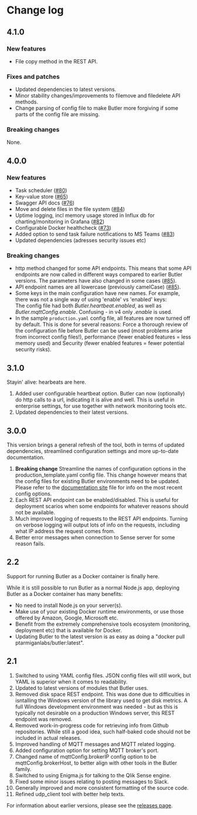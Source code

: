 # Change log

## 4.1.0

### New features

- File copy method in the REST API.

### Fixes and patches

- Updated dependencies to latest versions.
- Minor stability changes/improvements to filemove and filedelete API methods.
- Change parsing of config file to make Butler more forgiving if some parts of the config file are missing.

### Breaking changes

None.

## 4.0.0

### New features

- Task scheduler ([#80](https://github.com/ptarmiganlabs/butler/issues/80))
- Key-value store ([#65](https://github.com/ptarmiganlabs/butler/issues/65))
- Swagger API docs ([#76](https://github.com/ptarmiganlabs/butler/issues/76))
- Move and delete files in the file system ([#84](https://github.com/ptarmiganlabs/butler/issues/84))
- Uptime logging, incl memory usage stored in Influx db for charting/monitoring in Grafana ([#82](https://github.com/ptarmiganlabs/butler/issues/82))
- Configurable Docker healthcheck ([#73](https://github.com/ptarmiganlabs/butler/issues/73))
- Added option to send task failure notifications to MS Teams ([#83](https://github.com/ptarmiganlabs/butler/issues/83))
- Updated dependencies (adresses security issues etc)

### Breaking changes

- http method changed for some API endpoints. This means that some API endpoints are now called in different ways compared to earlier Butler versions. The parameters have also changed in some cases ([#85](https://github.com/ptarmiganlabs/butler/issues/85)).
- API endpoint names are all lowercase (previously camelCase) ([#85](https://github.com/ptarmiganlabs/butler/issues/85)).
- Some keys in the main configuration have new names.
  For example, there was not a single way of using 'enable' vs 'enabled' keys:  
  The config file had both _Butler.heartbeat.enabled_, as well as _Butler.mqttConfig.enable_.
  Confusing - in v4 only _.enable_ is used.
- In the sample `production.yaml` config file, all features are now turned off by default. This is done for several reasons: Force a thorough review of the configuration file before Butler can be used (most problems arise from incorrect config files!), performance (fewer enabled features = less memory used) and Security (fewer enabled features = fewer potential security risks).

## 3.1.0

Stayin' alive: hearbeats are here.

1. Added user configurable heartbeat option. Butler can now (optionally) do http calls to a url, indicating it is alive and well. This is useful in enterprise settings, for use together with network monitoring tools etc.
2. Updated dependencies to their latest versions.

## 3.0.0

This version brings a general refresh of the tool, both in terms of updated dependencies, streamlined configuration settings and more up-to-date documentation.

1. **Breaking change** Streamline the names of configuration options in the production_template.yaml config file. This change however means that the config files for existing Butler environments need to be updated. Please refer to the [documentation site](https://ptarmiganlabs.github.io/butler/install-config/#config_file_syntax) file for info on the most recent config options.
2. Each REST API endpoint can be enabled/disabled. This is useful for deployment scarios when some endpoints for whatever reasons should not be available.
3. Much improved logging of requests to the REST API endpoints. Turning on verbose logging will output lots of info on the requests, including what IP address the request comes from.
4. Better error messages when connection to Sense server for some reason fails.

## 2.2

Support for running Butler as a Docker container is finally here.

While it is still possible to run Butler as a normal Node.js app, deploying Butler as a Docker container has many benefits:

-   No need to install Node.js on your server(s).
-   Make use of your existing Docker runtime environments, or use those offered by Amazon, Google, Microsoft etc.
-   Benefit from the extremely comprehensive tools ecosystem (monitoring, deployment etc) that is available for Docker.
-   Updating Butler to the latest version is as easy as doing a "docker pull ptarmiganlabs/butler:latest".

## 2.1

1. Switched to using YAML config files. JSON config files will still work, but YAML is superior when it comes to readability.
2. Updated to latest versions of modules that Butler uses.
3. Removed disk space REST endpoint. This was done due to difficulties in isntalling the Windows version of the library used to get disk metrics. A full Windows development environment was needed - but as this is typically not desirable on a production Windows server, this REST endpoint was removed.
4. Removed work-in-progress code for retrieving info from Github repositories. While still a good idea, such half-baked code should not be included in actual releases.
5. Improved handling of MQTT messages and MQTT related logging.
6. Added configuration option for setting MQTT broker's port.
7. Changed name of mqttConfig.brokerIP config option to be mqttConfig.brokerHost, to better align with other tools in the Butler family.
8. Switched to using Enigma.js for talking to the Qlik Sense engine.
9. Fixed some minor issues relating to posting messages to Slack.
10. Generally improved and more consistent formatting of the source code.
11. Refined udp_client tool with better help texts.

For information about earlier versions, please see the [releases page](https://github.com/ptarmiganlabs/butler/releases).
